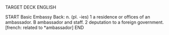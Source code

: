 TARGET DECK
ENGLISH

START
Basic
Embassy
Back: n. (pl. -ies) 1 a residence or offices of an ambassador. B ambassador and staff. 2 deputation to a foreign government. [french: related to *ambassador]
END
